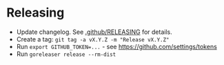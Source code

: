 # Releasing

- Update changelog. See [.github/RELEASING](https://github.com/cucumber/.github/blob/main/RELEASING.md) for details.
- Create a tag: `git tag -a vX.Y.Z -m "Release vX.Y.Z"`
- Run `export GITHUB_TOKEN=...` - see https://github.com/settings/tokens
- Run `goreleaser release --rm-dist`

